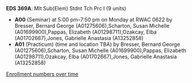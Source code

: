 **EDS 369A**: Mlt Sub(Elem) Stdnt Tch Prc I (9 units)

- **A00** (Seminar) at 5:00 pm–7:50 pm on Monday at RWAC 0622 by Bresser, Bernard George (A01275606),Scharton, Susan Michelle (A01699900),Pappas, Elizabeth (A01298711),Ozakcay, Elba (A01702667),Jones, Gabrielle Anastasia (A13252858)
- **A01** (Practicum) (time and location TBA) by Bresser, Bernard George (A01275606),Scharton, Susan Michelle (A01699900),Pappas, Elizabeth (A01298711),Ozakcay, Elba (A01702667),Jones, Gabrielle Anastasia (A13252858)

[Enrollment numbers over time](./EDS369A.tsv)
